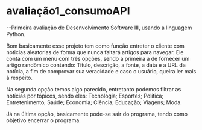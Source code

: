 # avaliação1_consumoAPI
--Primeira avaliação de Desenvolvimento Software III, usando a linguagem Python.

 Bom basicamente esse projeto tem como função entreter o cliente com noticias aleatorias de forma que nunca faltará artigos para navegar.
 Ele conta com um menu com três opções, sendo a primeira a de fornecer um artigo randômico contendo: Titulo, descrição, a fonte, a data e a URL da notícia, a fim de comprovar sua veracidade e caso o usuário, queira ler mais à respeito.
 
 Na segunda opção temos algo parecido, entretanto podemos filtrar as notícias por tópicos, sendo eles: Tecnologia; Esportes; Política; Entretenimento; Saúde; Economia; Ciência; Educação; Viagens; Moda.

 Já na última opção, basicamente pode-se sair do programa, tendo como objetivo encerrar o programa.
